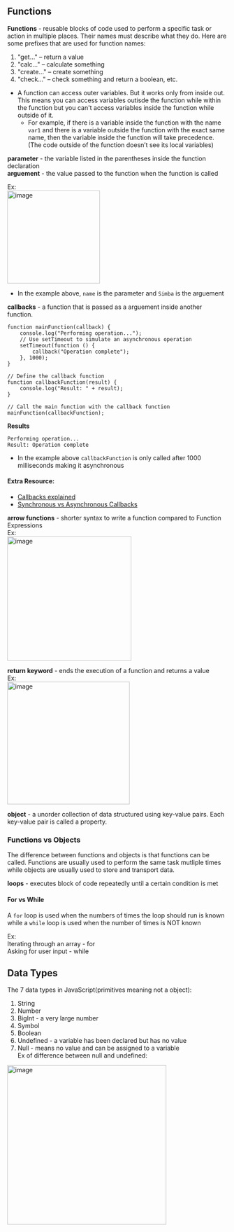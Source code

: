 ## Functions  

**Functions** - reusable blocks of code used to perform a specific task or action in multiple places. Their names must describe what they do. Here are some prefixes that are used for function names:  
1. "get…" – return a value  
2. "calc…" – calculate something  
3. "create…" – create something  
4. "check…" – check something and return a boolean, etc.
   
* A function can access outer variables. But it works only from inside out. This means you can access variables outisde the function while within the function but 
  you can't access variables inside the function while outside of it. 
    * For example, if there is a variable inside the function with the name `var1` and there is 
 a variable outside the function with the exact same name, then the variable inside the function will take precedence.
 (The code outside of the function doesn’t see its local variables)  
 


**parameter** -  the variable listed in the parentheses inside the function declaration   
**arguement** - the value passed to the function when the function is called  

Ex:  
<img width="212" alt="image" src="https://user-images.githubusercontent.com/69539559/169667026-0060d189-e203-4184-8c95-b5dbdf545cf8.png">  
* In the example above, `name` is the parameter and `Simba` is the arguement  

**callbacks** - a function that is passed as a arguement inside another function.
```
function mainFunction(callback) {
    console.log("Performing operation...");
    // Use setTimeout to simulate an asynchronous operation
    setTimeout(function () {
        callback("Operation complete");
    }, 1000);
}

// Define the callback function
function callbackFunction(result) {
    console.log("Result: " + result);
}

// Call the main function with the callback function
mainFunction(callbackFunction);
```
**Results**  
```
Performing operation...
Result: Operation complete
```
* In the example above `callbackFunction` is only called after 1000 milliseconds making it asynchronous

#### Extra Resource: 
- [Callbacks explained](https://www.geeksforgeeks.org/javascript-callbacks/)
- [Synchronous vs Asynchronous Callbacks](https://maximorlov.com/synchronous-vs-asynchronous-callbacks/#:~:text=The%20main%20difference%20between%20synchronous,like%20PHP%2C%20Ruby%20or%20Java.)

**arrow functions** - shorter syntax to write a function compared to Function Expressions  
Ex:  
<img width="284" alt="image" src="https://user-images.githubusercontent.com/69539559/169668559-d0c31d95-7ded-4819-94c9-268f666af9ac.png">    

**return keyword** - ends the execution of a function and returns a value  
Ex:  
<img width="280" alt="image" src="https://user-images.githubusercontent.com/69539559/172079990-872ca57f-4b71-444d-96c9-55fdb2cdc666.png">  

**object** - a unorder collection of data structured using key-value pairs. Each key-value pair is called a property. 

### Functions vs Objects  
The difference between functions and objects is that functions can be called. Functions are usually used to perform the same task mutliple times while objects are usually used to store and transport data.

**loops** - executes block of code repeatedly until a certain condition is met  

#### For vs While
A `for` loop is used when the numbers of times the loop should run is known while a `while` loop is used when the number of times is NOT known  

Ex:   
Iterating through an array - for  
Asking for user input - while


## Data Types  
The 7 data types in JavaScript(primitives meaning not a object):  
1. String  
2. Number  
3. BigInt - a very large number  
4. Symbol  
5. Boolean  
6. Undefined - a variable has been declared but has no value  
7. Null - means no value and can be assigned to a variable  
Ex of difference between null and undefined:  
<img width="364" alt="image" src="https://user-images.githubusercontent.com/69539559/172753117-bfe5e407-1ec0-41c8-a6df-8d8baee29f23.png">  
